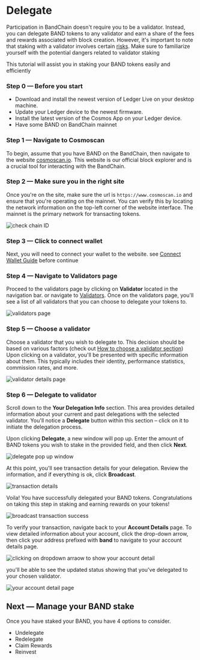 # Delegate

Participation in BandChain doesn't require you to be a validator. Instead, you can delegate BAND tokens to any validator and earn a share of the fees and rewards associated with block creation. However, it's important to note that staking with a validator involves certain [risks](./01-introduction.md#risks-of-slashing). Make sure to familiarize yourself with the potential dangers related to validator staking

This tutorial will assist you in staking your BAND tokens easily and efficiently

### Step 0 — Before you start

- Download and install the newest version of Ledger Live on your desktop machine.
- Update your Ledger device to the newest firmware.
- Install the latest version of the Cosmos App on your Ledger device.
- Have some BAND on BandChain mainnet

### Step 1 — Navigate to Cosmoscan

To begin, assume that you have BAND on the BandChain, then navigate to the website [cosmoscan.io](https://www.cosmoscan.io). This website is our official block explorer and is a crucial tool for interacting with the BandChain.

### Step 2 — Make sure you in the right site

Once you're on the site, make sure the url is `https://www.cosmoscan.io` and ensure that you're operating on the mainnet. You can verify this by locating the network information on the top-left corner of the website interface. The mainnet is the primary network for transacting tokens.

![check chain ID](/img/staking/chain_id.png)

### Step 3 — Click to connect wallet

Next, you will need to connect your wallet to the website. see [Connect Wallet Guide](./02-connect-wallet.md) before continue

### Step 4 — Navigate to Validators page

Proceed to the validators page by clicking on **Validator** located in the navigation bar. or navigate to [Validators](https://www.cosmoscan.io/validators). Once on the validators page, you'll see a list of all validators that you can choose to delegate your tokens to.

![validators page](/img/staking/all_validators_page.png)

### Step 5 — Choose a validator

Choose a validator that you wish to delegate to. This decision should be based on various factors (check out [How to choose a validator section](./introduction#how-to-choose-a-validator))
Upon clicking on a validator, you'll be presented with specific information about them. This typically includes their identity, performance statistics, commission rates, and more.

![validator details page](/img/staking/validator_detail.png)

### Step 6 — Delegate to validator

Scroll down to the **Your Delegation Info** section. This area provides detailed information about your current and past delegations with the selected validator. You'll notice a **Delegate** button within this section – click on it to initiate the delegation process.

Upon clicking **Delegate**, a new window will pop up. Enter the amount of BAND tokens you wish to stake in the provided field, and then click **Next**.

![delegate pop up window](/img/staking/delegate_modal.png)

At this point, you'll see transaction details for your delegation. Review the information, and if everything is ok, click **Broadcast**.

![transaction details](/img/staking/delegate_summary.png)

Voila! You have successfully delegated your BAND tokens. Congratulations on taking this step in staking and earning rewards on your tokens!

![broadcast transaction success](/img/staking/transaction_success.png)

To verify your transaction, navigate back to your **Account Details** page. To view detailed information about your account, click the drop-down arrow, then click your address prefixed with **band** to navigate to your account details page.

![clicking on dropdown arraow to show your account detail](/img/staking/expaned_account_button.png)

you'll be able to see the updated status showing that you've delegated to your chosen validator.

![your account detail page](/img/staking/account_delegation_details.png)

## Next — Manage your BAND stake

Once you have staked your BAND, you have 4 options to consider.

- Undelegate
- Redelegate
- Claim Rewards
- Reinvest
